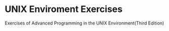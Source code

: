 # UNIX Enviroment Exercises
Exercises of Advanced Programming in the UNIX Environment(Third Edition)
